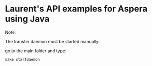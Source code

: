 # Laurent's API examples for Aspera using Java

Note:

The transfer daemon must be started manually:

go to the main folder and type:

```
make startdaemon
```
